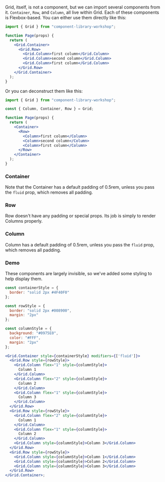 Grid, itself, is not a component, but we can import several components from it. `Container`, `Row`, and `Column`, all live within Grid. Each of these components is Flexbox-based. You can either use them directly like this:

```jsx static
import { Grid } from "component-library-workshop";

function Page(props) {
  return (
    <Grid.Container>
      <Grid.Row>
        <Grid.Column>first column</Grid.Column>
        <Grid.Column>second column</Grid.Column>
        <Grid.Column>first column</Grid.Column>
      </Grid.Row>
    </Grid.Container>
  );
}
```

Or you can deconstruct them like this:

```jsx static
import { Grid } from "component-library-workshop";

const { Column, Container, Row } = Grid;

function Page(props) {
  return (
    <Container>
      <Row>
        <Column>first column</Column>
        <Column>second column</Column>
        <Column>first column</Column>
      </Row>
    </Container>
  );
}
```

### Container

Note that the Container has a default padding of 0.5rem, unless you pass the `fluid` prop, which removes all padding.

### Row

Row doesn't have any padding or special props. Its job is simply to render Columns properly.

### Column

Column has a default padding of 0.5rem, unless you pass the `fluid` prop, which removes all padding.

### Demo

These components are largely invisible, so we've added some styling to help display them.

```jsx
const containerStyle = {
  border: "solid 2px #4F40F0"
};

const rowStyle = {
  border: "solid 2px #008900",
  margin: "2px"
};

const columnStyle = {
  background: "#0975E0",
  color: "#FFF",
  margin: "2px"
};

<Grid.Container style={containerStyle} modifiers={['fluid']}>
  <Grid.Row style={rowStyle}>
    <Grid.Column flex="1" style={columnStyle}>
      Column 1
    </Grid.Column>
    <Grid.Column flex="2" style={columnStyle}>
      Column 2
    </Grid.Column>
    <Grid.Column flex="1" style={columnStyle}>
      Column 3
    </Grid.Column>
  </Grid.Row>
  <Grid.Row style={rowStyle}>
    <Grid.Column flex="2" style={columnStyle}>
      Column 1
    </Grid.Column>
    <Grid.Column flex="1" style={columnStyle}>
      Column 2
    </Grid.Column>
    <Grid.Column style={columnStyle}>Column 3</Grid.Column>
  </Grid.Row>
  <Grid.Row style={rowStyle}>
    <Grid.Column style={columnStyle}>Column 1</Grid.Column>
    <Grid.Column style={columnStyle}>Column 2</Grid.Column>
    <Grid.Column style={columnStyle}>Column 3</Grid.Column>
  </Grid.Row>
</Grid.Container>;
```
